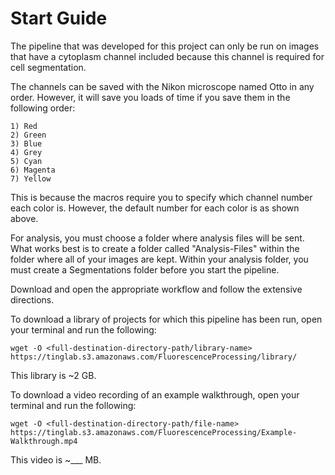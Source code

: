 # Start Guide
The pipeline that was developed for this project can only be run on images that have a cytoplasm channel included because this channel is required for cell segmentation.

The channels can be saved with the Nikon microscope named Otto in any order. However, it will save you loads of time if you save them in the following order:

	1) Red
	2) Green
	3) Blue
	4) Grey
	5) Cyan
	6) Magenta
	7) Yellow

This is because the macros require you to specify which channel number each color is. However, the default number for each color is as shown above.
	
For analysis, you must choose a folder where analysis files will be sent. What works best is to create a folder called "Analysis-Files" within the folder where all of your images are kept. Within your analysis folder, you must create a Segmentations folder before you start the pipeline.

Download and open the appropriate workflow and follow the extensive directions.

To download a library of projects for which this pipeline has been run, open your terminal and run the following: 
```
wget -O <full-destination-directory-path/library-name> https://tinglab.s3.amazonaws.com/FluorescenceProcessing/library/
```
This library is ~2 GB.

To download a video recording of an example walkthrough, open your terminal and run the following:
```
wget -O <full-destination-directory-path/file-name> https://tinglab.s3.amazonaws.com/FluorescenceProcessing/Example-Walkthrough.mp4
```
This video is ~___ MB.
